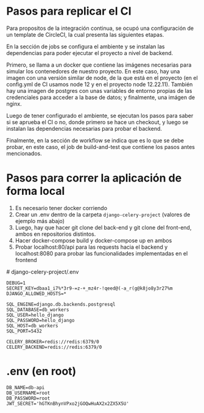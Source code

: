 # Pasos para replicar el CI

Para propositos de la integración continua, se ocupó una configuración de un template de CircleCI, la cual presenta las siguientes etapas.

En la sección de jobs se configura el ambiente y se instalan las dependencias para poder ejecutar el proyecto a nivel de backend.

Primero, se llama a un docker que contiene las imágenes necesarias para simular los contenedores de nuestro proyecto. En este caso, hay una imagen con una versión similar de node, de la que está en el proyecto (en el config.yml de CI usamos node 12 y en el proyecto node 12.22.11). También hay una imagen de postgres con unas variables de entorno propias de las credenciales para acceder a la base de datos; y finalmente, una imágen de nginx.

 Luego de tener configurado el ambiente, se ejecutan los pasos para saber si se aprueba el CI o no, donde primero se hace un checkout, y luego se instalan las dependencias necesarias para probar el backend.

Finalmente, en la sección de workflow se indica que es lo que se debe probar, en este caso, el job de build-and-test que contiene los pasos antes mencionados.


# Pasos para correr la aplicación de forma local


1. Es necesario tener docker corriendo
2. Crear un .env dentro de la carpeta `django-celery-project` (valores de ejemplo más abajo)
3. Luego, hay que hacer git clone del back-end y git clone del front-end, ambos en repositorios distintos.
4. Hacer docker-compose build y docker-compose up en ambos
5. Probar localhost:80/api para las requests hacia el backend y localhost:8080 para probar las funcionalidades implementadas en el frontend

# django-celery-project/.env

```
DEBUG=1
SECRET_KEY=dbaa1_i7%*3r9-=z-+_mz4r-!qeed@(-a_r(g@k8jo8y3r27%m
DJANGO_ALLOWED_HOSTS=*

SQL_ENGINE=django.db.backends.postgresql
SQL_DATABASE=db_workers
SQL_USER=hello_django
SQL_PASSWORD=hello_django
SQL_HOST=db_workers
SQL_PORT=5432

CELERY_BROKER=redis://redis:6379/0
CELERY_BACKEND=redis://redis:6379/0 
```

# .env (en root)
```
DB_NAME=db-api
DB_USERNAME=root
DB_PASSWORD=root
JWT_SECRET='hGTKnBhynVPxo2jGOQwHuAX2x2ZX5X5U'
```
